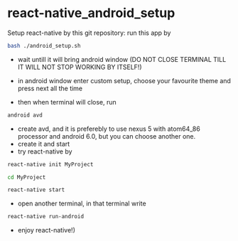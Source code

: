 # react-native_android_setup
Setup react-native by this git repository: run this app by
```sh
bash ./android_setup.sh
```
* wait untill it will bring android window (DO NOT CLOSE TERMINAL TILL IT WILL NOT STOP WORKING BY ITSELF!)

* in android window enter custom setup, choose your favourite theme and press next all the time

* then when terminal will close, run
```sh
android avd
```
* create avd, and it is preferebly to use nexus 5 with atom64_86 processor and android 6.0, but you can choose another one.
* create it and start
* try react-native by
```sh
react-native init MyProject
```
```sh
cd MyProject
```
```sh
react-native start
```
* open another terminal, in that terminal write
```sh
react-native run-android
```
* enjoy react-native!)
